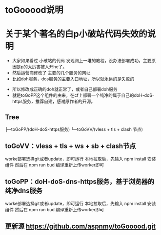 # toGooood说明
# 关于某个著名的白p小破站代码失效的说明

+ 大家如果看过 小破站的代码 发现网上一堆的教程，没办法部署成功，主要原因是p的太厉害被人开he了。
+ 然后运营商修改了 主要的几个服务的网址
+ 比如doh服务，dos服务的主要入口地址，所以就永远的是失败的

- 所以修改成正确的doh就正常了，或者自己部署doh服务
- 就是toGoPP这个组件的由来，在cf上部署一个纯净的属于自己的doH-doS-https服务，推荐自建，感谢原作者的开源。



## Tree
├─toGoPP/(doH-doS-https服务)
└─toGoVV/(vless + tls + clash 节点)


## toGoVV：vless + tls + ws + sb + clash节点

worke部署选择git或者update，即可运行
本地拉取后，先输入 npm install 安装组件
然后在 npm run bud 编译重新上传worker即可

## toGoPP：doH-doS-dns-https服务，基于浏览器的纯净dns服务

worke部署选择git或者update，即可运行
本地拉取后，先输入 npm install 安装组件
然后在 npm run bud 编译重新上传worker即可

## 更新源 https://github.com/aspnmy/toGooood.git


